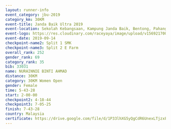 ```yaml
---
layout: runner-info 
event_category: jbu-2019 
category_km: 30KM 
event-title: Janda Baik Ultra 2019
event-location: Sekolah Kebangsaan, Kampung Janda Baik, Bentong, Pahang, Malaysia 
event-logo: https://res.cloudinary.com/raceyaya/image/upload/v1569217009/logo/janda-baik_vch1pc.jpg 
event-date: 2019-09-14 
checkpoint-name2: Split 1 SMK 
checkpoint-name3: Split 2 E Farm 
overall_rank: 252
gender_rank: 69
category_rank: 35
bib: 33031
name: NURAINNIE BINTI AHMAD
distance: 30KM
category: 30KM Women Open
gender: Female
time: 5-43-28
start: 2-00-00
checkpoint2: 4-18-44
checkpoint3: 7-05-25
finish: 7-43-28
country: Malaysia
certificate: https://drive.google.com/file/d/1P33lhXG5yQgCdR6UnexLTjzxFpWQ4zYx/view?usp=sharing
---
```

